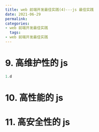 ```yaml
---
title: web 前端开发最佳实践(4)---js 最佳实践
date: 2021-06-29
permalink:
categories:
- web 前端开发最佳实践
  tags:
- web 前端开发最佳实践
---
```


# 9. 高维护性的 js

```js
1.d
```

# 10. 高性能的 js

# 11. 高安全性的 js
